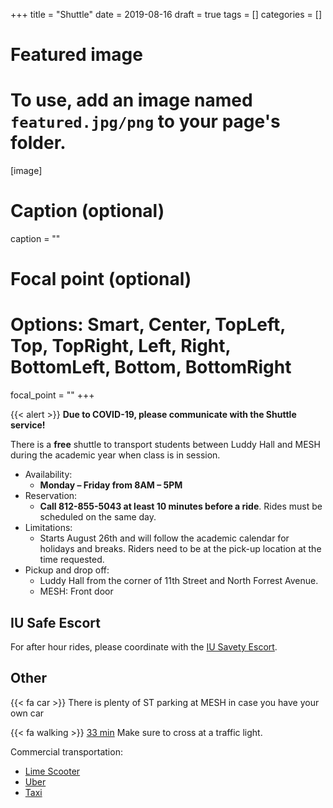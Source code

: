 +++
title = "Shuttle"
date = 2019-08-16
draft = true
tags = []
categories = []

# Featured image
# To use, add an image named `featured.jpg/png` to your page's folder. 
[image]
  # Caption (optional)
  caption = ""

  # Focal point (optional)
  # Options: Smart, Center, TopLeft, Top, TopRight, Left, Right, BottomLeft, Bottom, BottomRight
  focal_point = ""
+++

{{< alert >}} **Due to COVID-19, please communicate with the Shuttle service!**


There is a **free** shuttle to transport students between Luddy Hall and
MESH during the academic year when class is in session.

* Availability: 
  * **Monday – Friday from 8AM – 5PM** 
* Reservation: 
  * **Call 812-855-5043 at least 10 minutes before a ride**. 
  Rides must be scheduled on the same day.
* Limitations: 
  * Starts August 26th and will follow the academic calendar
    for holidays and breaks. Riders need to be at the pick-up location at
    the time requested.
* Pickup and drop off: 
  * Luddy Hall from the corner of
    11th Street and North Forrest Avenue.
  * MESH: Front door
  
## IU Safe Escort

For after hour rides, please coordinate with the 
[IU Savety Escort](https://safety.indiana.edu/).

## Other 


{{< fa car >}} There is plenty of ST parking at MESH in case you have your own car

{{< fa walking >}} [ 33 min]("https://www.google.com/maps/dir/Luddy+Hall-School+of+Informatics,+Computing,+and+Engineering,+North+Woodlawn+Avenue,+Bloomington,+IN/Integrated+Science+and+Accelerator+Technology+Hall+(ISAT),+2425+N+Milo+B+Sampson+Ln,+Bloomington,+IN+47408/@39.1819392,-86.5302594,15z/data=!4m19!4m18!1m10!1m1!1s0x886c66c6e3fb15f3:0x5ff3f26dda5a28a!2m2!1d-86.522974!2d39.172971!3m4!1m2!1d-86.519682!2d39.1859174!3s0x886c66b554060fd9:0x3a5779252a782628!1m5!1m1!1s0x886c613437918d4b:0x17d28e7c953b9d48!2m2!1d-86.5229357!2d39.1898917!3e2")
  Make sure to cross at a traffic light.
  
Commercial transportation:

* [Lime Scooter](https://www.li.me/)
* [Uber](https://www.uber.com/us/en/ride/)
* [Taxi](https://www.google.com/search?q=taxi+bloomington+in&rlz=1C5CHFA_enUS829US829&oq=taxi+bloomington+in)
